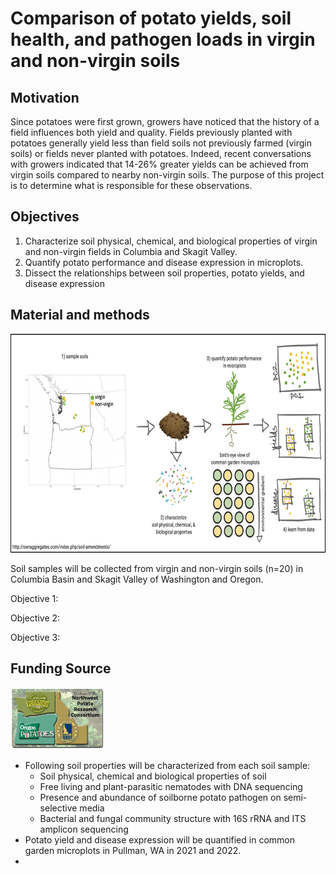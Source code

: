 # Comparison of potato yields, soil health, and pathogen loads in virgin and non-virgin soils 
## Motivation
Since potatoes were first grown, growers have noticed that the history of a field influences both yield and quality. Fields previously planted with potatoes generally yield less than field soils not previously farmed (virgin soils) or fields never planted with potatoes. Indeed, recent conversations with growers indicated that 14-26% greater yields can be achieved from virgin soils compared to nearby non-virgin soils. The purpose of this project is to determine what is responsible for these observations.  
## Objectives 
1. Characterize soil physical, chemical, and biological properties of virgin and non-virgin fields in Columbia and Skagit Valley.
2. Quantify potato performance and disease expression in microplots.
3. Dissect the relationships between soil properties, potato yields, and disease expression 
## Material and methods
<p align="left">
  <img width="700" height="350" src="Flowchart.png">
  </p>
Soil samples will be collected from virgin and non-virgin soils (n=20) in Columbia Basin and Skagit Valley of Washington and Oregon.

Objective 1:

Objective 2:

Objective 3: 

## Funding Source
<p align="left">
  <img width="150" height="100" src="ConsortiumBanner2.png">
  </p>

* Following soil properties will be characterized from each soil sample:
  * Soil physical, chemical and biological properties of soil
  * Free living and plant-parasitic nematodes with DNA sequencing
  * Presence and abundance of soilborne potato pathogen on semi-selective media
  * Bacterial and fungal community structure with 16S rRNA and ITS amplicon sequencing
* Potato yield and disease expression will be quantified in common garden microplots in Pullman, WA in 2021 and 2022.
* 
